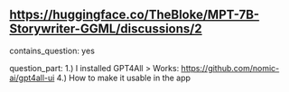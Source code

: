 ## https://huggingface.co/TheBloke/MPT-7B-Storywriter-GGML/discussions/2

contains_question: yes

question_part: 
1.) I installed GPT4All > Works: https://github.com/nomic-ai/gpt4all-ui
4.) How to make it usable in the app